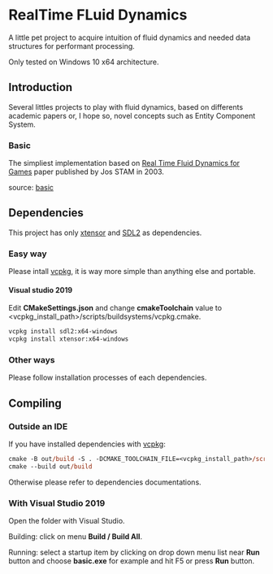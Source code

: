 # RealTime FLuid Dynamics

A little pet project to acquire intuition of fluid dynamics and needed data structures for performant processing.

Only tested on Windows 10 x64 architecture.

## Introduction
Several littles projects to play with fluid dynamics, based on differents academic papers or, I hope so, novel concepts such as Entity Component System.


### Basic
The simpliest implementation based on  [Real Time Fluid Dynamics for Games](http://graphics.cs.cmu.edu/nsp/course/15-464/Spring11/papers/StamFluidforGames.pdf) paper published by Jos STAM in 2003.

source: [basic](src/basic)


## Dependencies

This project has only [xtensor](https://github.com/xtensor-stack/xtensor) and [SDL2](https://www.libsdl.org/download-2.0.php) as dependencies.

### Easy way
Please intall [vcpkg](https://github.com/microsoft/vcpkg), it is way more simple than anything else and portable.

#### Visual studio 2019
Edit **CMakeSettings.json** and change **cmakeToolchain** value to <vcpkg_install_path>/scripts/buildsystems/vcpkg.cmake.

```ps
vcpkg install sdl2:x64-windows
vcpkg install xtensor:x64-windows
```

### Other ways

Please follow installation processes of each dependencies.

## Compiling

### Outside an IDE

If you have installed dependencies with [vcpkg](https://github.com/microsoft/vcpkg):

```ps
cmake -B out/build -S . -DCMAKE_TOOLCHAIN_FILE=<vcpkg_install_path>/scripts/buildsystems/vcpkg.cmake
cmake --build out/build
```

Otherwise please refer to dependencies documentations.



### With Visual Studio 2019

Open the folder with Visual Studio.

Building: click on menu **Build / Build All**.

Running: select a startup item by clicking on drop down menu list near **Run** button and choose **basic.exe** for example and hit F5 or press **Run** button.

